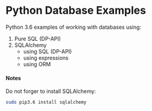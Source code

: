 Python Database Examples
=
Python 3.6 examples of working with databases using:

1. Pure SQL (DP-API)
1. SQLAlchemy
   * using SQL (DP-API)
   * using expressions
   * using ORM

#### Notes

Do not forger to install SQLAlchemy:

```bash
sudo pip3.6 install sqlalchemy
```
